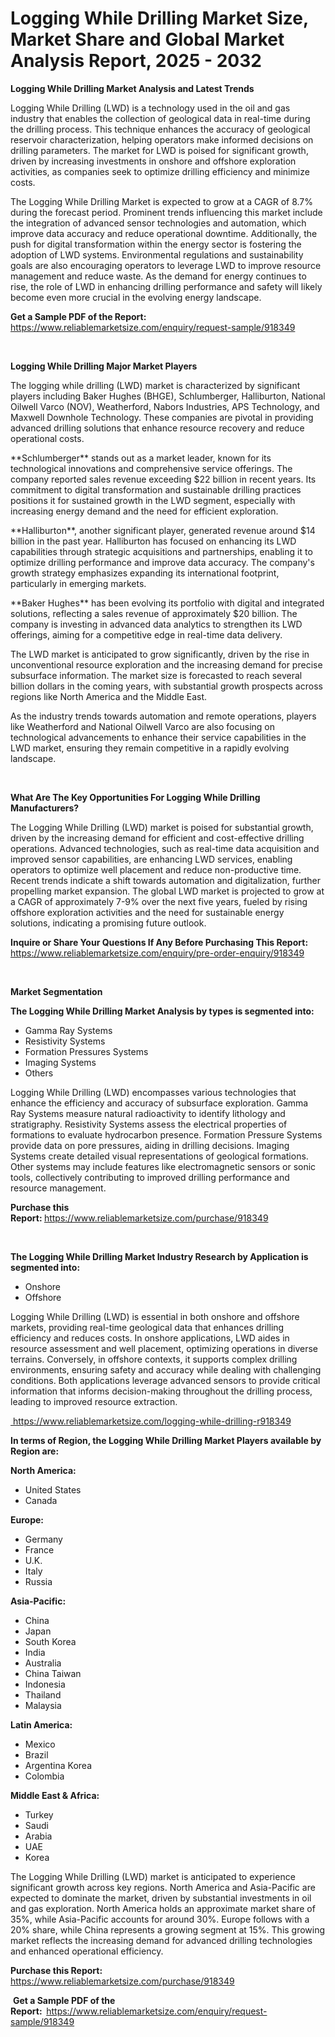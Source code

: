 <p><h1>Logging While Drilling Market Size, Market Share and Global Market Analysis Report, 2025 - 2032</h1></p><p><strong>Logging While Drilling Market Analysis and Latest Trends</strong></p>
<p><p>Logging While Drilling (LWD) is a technology used in the oil and gas industry that enables the collection of geological data in real-time during the drilling process. This technique enhances the accuracy of geological reservoir characterization, helping operators make informed decisions on drilling parameters. The market for LWD is poised for significant growth, driven by increasing investments in onshore and offshore exploration activities, as companies seek to optimize drilling efficiency and minimize costs.</p><p>The Logging While Drilling Market is expected to grow at a CAGR of 8.7% during the forecast period. Prominent trends influencing this market include the integration of advanced sensor technologies and automation, which improve data accuracy and reduce operational downtime. Additionally, the push for digital transformation within the energy sector is fostering the adoption of LWD systems. Environmental regulations and sustainability goals are also encouraging operators to leverage LWD to improve resource management and reduce waste. As the demand for energy continues to rise, the role of LWD in enhancing drilling performance and safety will likely become even more crucial in the evolving energy landscape.</p></p>
<p><strong>Get a Sample PDF of the Report:&nbsp;</strong> <a href="https://www.reliablemarketsize.com/enquiry/request-sample/918349?utm_campaign=3270&utm_medium=2&utm_source=Github&utm_content=ia&utm_term=18042025&utm_id=logging-while-drilling">https://www.reliablemarketsize.com/enquiry/request-sample/918349</a></p>
<p>&nbsp;</p>
<p><strong>Logging While Drilling Major Market Players</strong></p>
<p><p>The logging while drilling (LWD) market is characterized by significant players including Baker Hughes (BHGE), Schlumberger, Halliburton, National Oilwell Varco (NOV), Weatherford, Nabors Industries, APS Technology, and Maxwell Downhole Technology. These companies are pivotal in providing advanced drilling solutions that enhance resource recovery and reduce operational costs.</p><p>**Schlumberger** stands out as a market leader, known for its technological innovations and comprehensive service offerings. The company reported sales revenue exceeding $22 billion in recent years. Its commitment to digital transformation and sustainable drilling practices positions it for sustained growth in the LWD segment, especially with increasing energy demand and the need for efficient exploration.</p><p>**Halliburton**, another significant player, generated revenue around $14 billion in the past year. Halliburton has focused on enhancing its LWD capabilities through strategic acquisitions and partnerships, enabling it to optimize drilling performance and improve data accuracy. The company's growth strategy emphasizes expanding its international footprint, particularly in emerging markets.</p><p>**Baker Hughes** has been evolving its portfolio with digital and integrated solutions, reflecting a sales revenue of approximately $20 billion. The company is investing in advanced data analytics to strengthen its LWD offerings, aiming for a competitive edge in real-time data delivery.</p><p>The LWD market is anticipated to grow significantly, driven by the rise in unconventional resource exploration and the increasing demand for precise subsurface information. The market size is forecasted to reach several billion dollars in the coming years, with substantial growth prospects across regions like North America and the Middle East.</p><p>As the industry trends towards automation and remote operations, players like Weatherford and National Oilwell Varco are also focusing on technological advancements to enhance their service capabilities in the LWD market, ensuring they remain competitive in a rapidly evolving landscape.</p></p>
<p>&nbsp;</p>
<p><strong>What Are The Key Opportunities For Logging While Drilling Manufacturers?</strong></p>
<p><p>The Logging While Drilling (LWD) market is poised for substantial growth, driven by the increasing demand for efficient and cost-effective drilling operations. Advanced technologies, such as real-time data acquisition and improved sensor capabilities, are enhancing LWD services, enabling operators to optimize well placement and reduce non-productive time. Recent trends indicate a shift towards automation and digitalization, further propelling market expansion. The global LWD market is projected to grow at a CAGR of approximately 7-9% over the next five years, fueled by rising offshore exploration activities and the need for sustainable energy solutions, indicating a promising future outlook.</p></p>
<p><strong>Inquire or Share Your Questions If Any Before Purchasing This Report:</strong> <a href="https://www.reliablemarketsize.com/enquiry/pre-order-enquiry/918349?utm_campaign=3270&utm_medium=2&utm_source=Github&utm_content=ia&utm_term=18042025&utm_id=logging-while-drilling">https://www.reliablemarketsize.com/enquiry/pre-order-enquiry/918349</a></p>
<p>&nbsp;</p>
<p><strong>Market Segmentation</strong></p>
<p><strong>The Logging While Drilling Market Analysis by types is segmented into:</strong></p>
<p><ul><li>Gamma Ray Systems</li><li>Resistivity Systems</li><li>Formation Pressures Systems</li><li>Imaging Systems</li><li>Others</li></ul></p>
<p><p>Logging While Drilling (LWD) encompasses various technologies that enhance the efficiency and accuracy of subsurface exploration. Gamma Ray Systems measure natural radioactivity to identify lithology and stratigraphy. Resistivity Systems assess the electrical properties of formations to evaluate hydrocarbon presence. Formation Pressure Systems provide data on pore pressures, aiding in drilling decisions. Imaging Systems create detailed visual representations of geological formations. Other systems may include features like electromagnetic sensors or sonic tools, collectively contributing to improved drilling performance and resource management.</p></p>
<p><strong>Purchase this Report:&nbsp;</strong><a href="https://www.reliablemarketsize.com/purchase/918349?utm_campaign=3270&utm_medium=2&utm_source=Github&utm_content=ia&utm_term=18042025&utm_id=logging-while-drilling">https://www.reliablemarketsize.com/purchase/918349</a></p>
<p>&nbsp;</p>
<p><strong>The Logging While Drilling Market Industry Research by Application is segmented into:</strong></p>
<p><ul><li>Onshore</li><li>Offshore</li></ul></p>
<p><p>Logging While Drilling (LWD) is essential in both onshore and offshore markets, providing real-time geological data that enhances drilling efficiency and reduces costs. In onshore applications, LWD aides in resource assessment and well placement, optimizing operations in diverse terrains. Conversely, in offshore contexts, it supports complex drilling environments, ensuring safety and accuracy while dealing with challenging conditions. Both applications leverage advanced sensors to provide critical information that informs decision-making throughout the drilling process, leading to improved resource extraction.</p></p>
<p><a href="https://www.reliablemarketsize.com/logging-while-drilling-r918349?utm_campaign=3270&utm_medium=2&utm_source=Github&utm_content=ia&utm_term=18042025&utm_id=logging-while-drilling">&nbsp;https://www.reliablemarketsize.com/logging-while-drilling-r918349</a></p>
<p><strong>In terms of Region, the Logging While Drilling Market Players available by Region are:</strong></p>
<p>
    <p> <strong> North America: </strong>
        <ul>
            <li>United States</li>
            <li>Canada</li>
        </ul>
        </p> 
    <p> <strong> Europe: </strong>
        <ul>
            <li>Germany</li>
            <li>France</li>
            <li>U.K.</li>
            <li>Italy</li>
            <li>Russia</li>
        </ul>
        </p> 
    <p> <strong> Asia-Pacific: </strong>
        <ul>
            <li>China</li>
            <li>Japan</li>
            <li>South Korea</li>
            <li>India</li>
            <li>Australia</li>
            <li>China Taiwan</li>
            <li>Indonesia</li>
            <li>Thailand</li>
            <li>Malaysia</li>
        </ul>
        </p> 
    <p> <strong> Latin America: </strong>
        <ul>
            <li>Mexico</li>
            <li>Brazil</li>
            <li>Argentina Korea</li>
            <li>Colombia</li>
        </ul>
        </p> 
    <p> <strong> Middle East & Africa: </strong>
        <ul>
            <li>Turkey</li>
            <li>Saudi</li>
            <li>Arabia</li>
            <li>UAE</li>
            <li>Korea</li>
        </ul>
    </p>
    </p>
<p><p>The Logging While Drilling (LWD) market is anticipated to experience significant growth across key regions. North America and Asia-Pacific are expected to dominate the market, driven by substantial investments in oil and gas exploration. North America holds an approximate market share of 35%, while Asia-Pacific accounts for around 30%. Europe follows with a 20% share, while China represents a growing segment at 15%. This growing market reflects the increasing demand for advanced drilling technologies and enhanced operational efficiency.</p></p>
<p><strong>Purchase this Report: </strong><a href="https://www.reliablemarketsize.com/purchase/918349?utm_campaign=3270&utm_medium=2&utm_source=Github&utm_content=ia&utm_term=18042025&utm_id=logging-while-drilling">https://www.reliablemarketsize.com/purchase/918349</a></p>
<p>&nbsp;<strong>Get a Sample PDF of the Report:&nbsp;&nbsp;</strong><a href="https://www.reliablemarketsize.com/enquiry/request-sample/918349?utm_campaign=3270&utm_medium=2&utm_source=Github&utm_content=ia&utm_term=18042025&utm_id=logging-while-drilling">https://www.reliablemarketsize.com/enquiry/request-sample/918349</a></p>
<p><strong></strong></p>
<p><p></p><p></p><p></p></p>